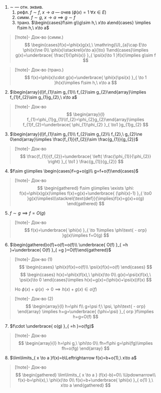 1. $\sim$ — отн. эквив.
	1. рефл. $f\sim f,\ x \to a$ — очев ($\phi(x)=1\ \forall x \in E$)
	2. симм. $f\sim g,\ x\to a\implies g\sim f$
	3. транз. $\begin{cases}f\sim g\\g\sim h,\ x\to a\end{cases} \implies f\sim h,\ x\to a$

> [!note]- Док-во (симм.)
> $$
> 		\begin{cases}f(x)=\phi(x)g(x),\ \mathring{U}_{a}\cap E\to \phi(x)\ne 0\\ \phi(x)\stackrel{x\to a}{\to} 1\end{cases}\implies g(x)=\underbrace{ \frac{1}{\phi(x)} }_{ \psi(x)\to 1 }f(x)\implies g\sim f
> 		$$

> [!note]- Док-во (транз.)
> $$
> f(x)=\phi(x)\cdot g(x)=\underbrace{ \phi(x)\psi(x) }_{ \to 1 }h(x)\implies f\sim h,\ x\to a
> $$

2. $\begin{array}{l}f_{1}\sim g_{1}\\ f_{2}\sim g_{2}\end{array}\implies f_{1}f_{2}\sim g_{1}g_{2},\ x\to a$
> [!note]- Док-во
> $$
> \begin{array}{l}
> f_{1}=\phi_{1}g_{1}\\f_{2}=\phi_{2}g_{2}\end{array}\implies f_{1}f_{2}=\underbrace{ \phi_{1}\phi_{2} }_{ \to1 }g_{1}g_{2} 
> $$

3. $\begin{array}{l}f_{1}\sim g_{1}\\ f_{2}\sim g_{2}\\ f_{2},\ g_{2}\ne 0\end{array}\implies \frac{f_{1}}{f_{2}}\sim \frac{g_{1}}{g_{2}}$
> [!note]- Док-во
> $$
> \frac{f_{1}}{f_{2}}=\underbrace{ \left( \frac{\phi_{1}}{\phi_{2}} \right) }_{ \to1 } \frac{g_{1}}{g_{2}}
> $$

4. $f\sim g\implies \begin{cases}f=g+o(g)\\ g=f+o(f)\end{cases}$
> [!note]- Док-во
> $$
> \begin{gathered}
> f\sim g\implies \exists \phi: f(x)=\phi(x)g(x)\implies f(x)=g(x)+\underbrace{ (\phi(x)-1) }_{ \to0 }g(x)\implies\\\stackrel{\text{def}}{\implies}f(x)=g(x)+o(g)
> \end{gathered}
> $$

5. $f\sim g\implies f=O(g)$
> [!note]- Док-во
> $$
> f(x)=\underbrace{ \phi(x) }_{ \to 1\implies \phi\text{ - огр} }g(x)\implies f=O(g)
> $$


6. $\begin{gathered}o(f)+o(f)=o(f)\\ \underbrace{ O(f) }_{ =h }+\underbrace{ O(f) }_{ =g }=O(f)\end{gathered}$

> [!note]- Док-во (1)
> $$
> \begin{cases}
> \phi(x)f(x)=o(f)\\
> \psi(x)f(x)=o(f)
> \end{cases}
> $$
> $$
> \begin{cases}
> h(x)=\phi(x)f(x),\ \phi(x)\to 0\\
> g(x)=\psi(x)f(x),\ \psi(x)\to 0
> \end{cases}\implies h(x)+g(x)=(\phi(x)+\psi(x))f(x)
> $$
> 
> Но $\phi(x)+\psi(x)\to 0\implies h(x)+g(x)\in o(f)$

> [!note]- Док-во (2)
> $$
> 		\begin{array}{l}
> 		h=\phi f\\
> 		g=\psi f;\ \psi, \phi\text{ - огр}
> 		\end{array} \implies h+g=\underbrace{ (\phi+\psi) }_{ огр }f\implies h+g=O(f)
> $$

7. $f\cdot \underbrace{ o(g) }_{ =h }=o(fg)$
> [!note]- Док-во
> $$
> \begin{array}{l}
> h=\phi g,\ \phi\to 0\\
> fh=f\phi g=\phi(fg)\implies fh=o(fg)
> \end{array} 
> $$

8. $\lim\limits_{ x \to a }f(x)=b\Leftrightarrow f(x)=b+o(1),\ x\to a$
> [!note]- Док-во
> $$
> \begin{gathered}
> \lim\limits_{ x \to a } (f(x)-b)=0\\
> \Updownarrow\\
> f(x)-b=\phi(x),\ \phi(x)\to 0\\
> f(x)=b+\underbrace{ \phi(x) }_{ o(1) },\ x\to a
> \end{gathered}
> $$